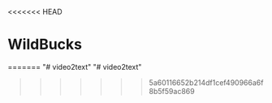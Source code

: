 <<<<<<< HEAD
# WildBucks
=======
"# video2text" 
"# video2text" 
>>>>>>> 5a60116652b214df1cef490966a6f8b5f59ac869
